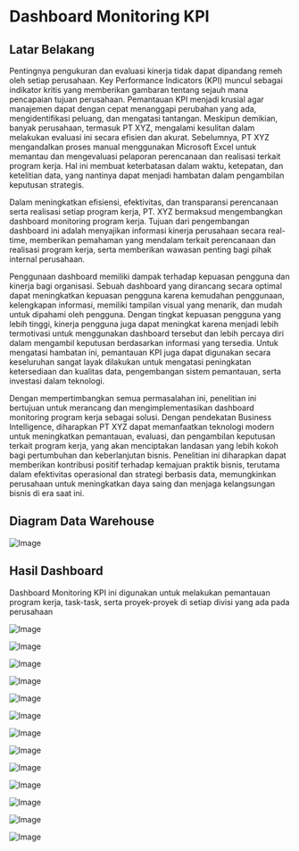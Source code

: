 # Dashboard Monitoring KPI

## Latar Belakang
Pentingnya pengukuran dan evaluasi kinerja tidak dapat dipandang remeh oleh setiap perusahaan. Key Performance Indicators (KPI) muncul sebagai indikator kritis yang memberikan gambaran tentang sejauh mana pencapaian tujuan perusahaan. Pemantauan KPI menjadi krusial agar manajemen dapat dengan cepat menanggapi perubahan yang ada, mengidentifikasi peluang, dan mengatasi tantangan. Meskipun demikian, banyak perusahaan, termasuk PT XYZ, mengalami kesulitan dalam melakukan evaluasi ini secara efisien dan akurat. Sebelumnya, PT XYZ mengandalkan proses manual menggunakan Microsoft Excel untuk memantau dan mengevaluasi pelaporan perencanaan dan realisasi terkait program kerja. Hal ini membuat keterbatasan dalam waktu, ketepatan, dan ketelitian data, yang nantinya dapat menjadi hambatan dalam pengambilan keputusan strategis.

Dalam meningkatkan efisiensi, efektivitas, dan transparansi perencanaan serta realisasi setiap program kerja, PT. XYZ bermaksud mengembangkan dashboard monitoring program kerja. Tujuan dari pengembangan dashboard ini adalah menyajikan informasi kinerja perusahaan secara real-time, memberikan pemahaman yang mendalam terkait perencanaan dan realisasi program kerja, serta memberikan wawasan penting bagi pihak internal perusahaan.

Penggunaan dashboard memiliki dampak terhadap kepuasan pengguna dan kinerja bagi organisasi. Sebuah dashboard yang dirancang secara optimal dapat meningkatkan kepuasan pengguna karena kemudahan penggunaan, kelengkapan informasi, memiliki tampilan visual yang menarik, dan mudah untuk dipahami oleh pengguna. Dengan tingkat kepuasan pengguna yang lebih tinggi, kinerja pengguna juga dapat meningkat karena menjadi lebih termotivasi untuk menggunakan dashboard tersebut dan lebih percaya diri dalam mengambil keputusan berdasarkan informasi yang tersedia. Untuk mengatasi hambatan ini, pemantauan KPI juga dapat digunakan secara keseluruhan sangat layak dilakukan untuk mengatasi peningkatan ketersediaan dan kualitas data, pengembangan sistem pemantauan, serta investasi dalam teknologi.

Dengan mempertimbangkan semua permasalahan ini, penelitian ini bertujuan untuk merancang dan mengimplementasikan dashboard monitoring program kerja sebagai solusi. Dengan pendekatan Business Intelligence, diharapkan PT XYZ dapat memanfaatkan teknologi modern untuk meningkatkan pemantauan, evaluasi, dan pengambilan keputusan terkait program kerja, yang akan menciptakan landasan yang lebih kokoh bagi pertumbuhan dan keberlanjutan bisnis. Penelitian ini diharapkan dapat memberikan kontribusi positif terhadap kemajuan praktik bisnis, terutama dalam efektivitas operasional dan strategi berbasis data, memungkinkan perusahaan untuk meningkatkan daya saing dan menjaga kelangsungan bisnis di era saat ini.

## Diagram Data Warehouse
![Image](https://github.com/user-attachments/assets/e628e732-3331-45fe-a850-76a2f35911d5)

## Hasil Dashboard
Dashboard Monitoring KPI ini digunakan untuk melakukan pemantauan program kerja, task-task, serta proyek-proyek di setiap divisi yang ada pada perusahaan

![Image](https://github.com/user-attachments/assets/9a324079-768b-49e9-ba61-2770c92bd3ad)

![Image](https://github.com/user-attachments/assets/ee09f4dc-2bee-4a9c-8113-7ebbad3dcaef)

![Image](https://github.com/user-attachments/assets/15393e2a-fc19-479d-b927-15f062782727)

![Image](https://github.com/user-attachments/assets/43f47fad-af0f-412e-a318-14a04fff3365)

![Image](https://github.com/user-attachments/assets/dadb70a1-491a-41bc-85f1-3af1ad510f54)

![Image](https://github.com/user-attachments/assets/f84fb478-7156-4b1c-ac1e-83c59769da64)

![Image](https://github.com/user-attachments/assets/89ca490f-c524-4ae2-915a-360a2c7cf96f)

![Image](https://github.com/user-attachments/assets/1ca12307-4f74-4a86-87d7-bd046e531bd9)

![Image](https://github.com/user-attachments/assets/8541d2c3-78bd-4bc9-920d-9646a9cebfb8)

![Image](https://github.com/user-attachments/assets/e67ba702-a759-47a2-a643-3bc2c528b397)

![Image](https://github.com/user-attachments/assets/ef3e8698-882b-482d-b432-06174bef684e)

![Image](https://github.com/user-attachments/assets/2e06653b-37cb-4b0a-a4de-61e7570ed359)

![Image](https://github.com/user-attachments/assets/e28a0368-b985-457e-aaf1-f742203ca0ba)
